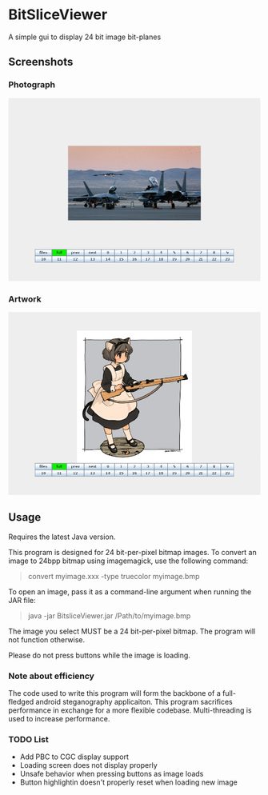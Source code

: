 # BitSliceViewer
A simple gui to display 24 bit image bit-planes

## Screenshots
### Photograph
![photograph](Screenshots/photograph.gif)
### Artwork
![artwork](Screenshots/artwork.gif)
## Usage
Requires the latest Java version.

This program is designed for 24 bit-per-pixel bitmap images.
To convert an image to 24bpp bitmap using imagemagick, use the following command:
> convert myimage.xxx -type truecolor myimage.bmp

To open an image, pass it as a command-line argument when running the JAR file:
> java -jar BitsliceViewer.jar /Path/to/myimage.bmp

The image you select MUST be a 24 bit-per-pixel bitmap. The program will not function otherwise.

Please do not press buttons while the image is loading.

### Note about efficiency
The code used to write this program will form the backbone of a full-fledged android steganography applicaiton.
This program sacrifices performance in exchange for a more flexible codebase. Multi-threading is used to increase
performance.

### TODO List
* Add PBC to CGC display support
* Loading screen does not display properly
* Unsafe behavior when pressing buttons as image loads
* Button highlightin doesn't properly reset when loading new image
